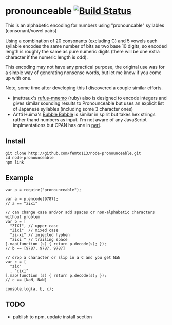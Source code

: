 # pronounceable [![Build Status](https://secure.travis-ci.org/femto113/node-pronounceable.png)](http://travis-ci.org/femto113/node-pronounceable)

This is an alphabetic encoding for numbers using "pronouncable" syllables (consonant/vowel pairs)

Using a combination of 20 consonants (excluding C) and 5 vowels each syllable encodes the same
number of bits as two base 10 digits, so encoded length is roughly the same as pure
numeric digits (there will be one extra character if the numeric length is odd).

This encoding may not have any practical purpose, the original use was for
a simple way of generating nonsense words, but let me know if you come up with one.  

Note, some time after developing this I discovered a couple similar efforts.
- jmettraux's [rufus-mnemo](https://github.com/jmettraux/rufus-mnemo) (ruby) also is
  designed to encode integers and gives similar sounding results to Pronounceable
  but uses an explicit list of Japanese syllables (including some 3 character ones)
- Antti Huima's [Bubble Babble](http://wiki.yak.net/589)
  is similar in spirit but takes hex strings rather thand numbers as input.  I'm not
  aware of any JavaScript implmentations but CPAN has one in
  [perl](http://search.cpan.org/~btrott/Digest-BubbleBabble-0.01/BubbleBabble.pm).

## Install

    git clone http://github.com/femto113/node-pronounceable.git
    cd node-pronounceable
    npm link

## Example

    var p = require("pronounceable");

    var a = p.encode(9787);
    // a == "zixi"

    // can change case and/or add spaces or non-alphabetic characters without problem
    var b = [
      "ZIXI", // upper case
      "Zixi"  // mixed case
      "zi-xi" // injected hyphen
      "zixi " // trailing space
    ].map(function (s) { return p.decode(s); });
    // b == [9787, 9787, 9787]

    // drop a character or slip in a C and you get NaN
    var c = [
      "zix"
      , "cixi"
    ].map(function (s) { return p.decode(s); });
    // c == [NaN, NaN]

    console.log(a, b, c);

## TODO

- publish to npm, update install section

